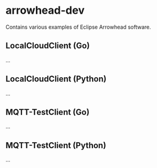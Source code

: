 # arrowhead-dev
Contains various examples of Eclipse Arrowhead software.


## LocalCloudClient (Go)
...


## LocalCloudClient (Python)
...


## MQTT-TestClient (Go)
...


## MQTT-TestClient (Python)
...

